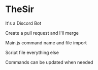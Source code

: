 # TheSir
 It's a Discord Bot


Create a pull request and I'll merge

Main.js command name and file import

Script file everything else

Commands can be updated when needed
